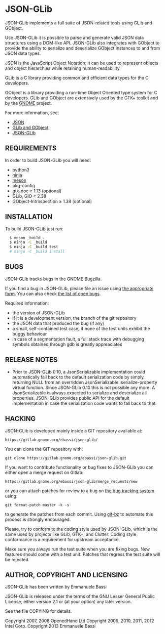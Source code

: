 JSON-GLib
===============================================================================

JSON-GLib implements a full suite of JSON-related tools using GLib and GObject.

Use JSON-GLib it is possible to parse and generate valid JSON data
structures using a DOM-like API. JSON-GLib also integrates with GObject to
provide the ability to serialize and deserialize GObject instances to and from
JSON data types.

JSON is the JavaScript Object Notation; it can be used to represent objects and
object hierarchies while retaining human-readability.

GLib is a C library providing common and efficient data types for the C
developers.

GObject is a library providing a run-time Object Oriented type system for C
developers. GLib and GObject are extensively used by the GTK+ toolkit and by the
[GNOME][gnome] project.

For more information, see:

 * [JSON][json]
 * [GLib and GObject][glib]
 * [JSON-GLib][json-glib]

REQUIREMENTS
--------------------------------------------------------------------------------
In order to build JSON-GLib you will need:

 * python3
 * [ninja](http://ninja-build.org)
 * [meson](http://mesonbuild.com)
 * pkg-config
 * gtk-doc ≥ 1.13 (optional)
 * GLib, GIO ≥ 2.38
 * GObject-Introspection ≥ 1.38 (optional)

INSTALLATION
--------------------------------------------------------------------------------
To build JSON-GLib just run:

```sh
  $ meson _build .
  $ ninja -C _build
  $ ninja -C _build test
  # ninja -C _build install
```

BUGS
--------------------------------------------------------------------------------
JSON-GLib tracks bugs in the GNOME Bugzilla.

If you find a bug in JSON-GLib, please file an issue using
[the appropriate form][bugzilla-enter-bug]. You can also check
[the list of open bugs][bugzilla-bug-page].

Required information:

 * the version of JSON-GLib
  * if it is a development version, the branch of the git repository
 * the JSON data that produced the bug (if any)
 * a small, self-contained test case, if none of the test units exhibit the
   buggy behaviour
 * in case of a segmentation fault, a full stack trace with debugging
   symbols obtained through gdb is greatly appreaciated

RELEASE NOTES
--------------------------------------------------------------------------------
 * Prior to JSON-GLib 0.10, a JsonSerializable implementation could
   automatically fall back to the default serialization code by simply
   returning NULL from an overridden JsonSerializable::serialize-property
   virtual function. Since JSON-GLib 0.10 this is not possible any more. A
   JsonSerializable is always expected to serialize and deserialize all
   properties. JSON-GLib provides public API for the default implementation
   in case the serialization code wants to fall back to that.

HACKING
--------------------------------------------------------------------------------
JSON-GLib is developed mainly inside a GIT repository available at:

    https://gitlab.gnome.org/ebassi/json-glib/

You can clone the GIT repository with:

    git clone https://gitlab.gnome.org/ebassi/json-glib.git

If you want to contribute functionality or bug fixes to JSON-GLib you can either
open a merge request on Gitlab:

    https://gitlab.gnome.org/ebassi/json-glib/merge_requests/new

or you can attach patches for review to a bug on [the bug tracking system][bugzilla]
using:

    git format-patch master -k -s

to generate the patches from each commit. Using [git-bz][git-bz] to automate
this process is strongly encouraged.

Please, try to conform to the coding style used by JSON-GLib, which is the same
used by projects like GLib, GTK+, and Clutter. Coding style conformance is a
requirement for upstream acceptance.

Make sure you always run the test suite when you are fixing bugs. New features
should come with a test unit. Patches that regress the test suite will be
rejected.

AUTHOR, COPYRIGHT AND LICENSING
--------------------------------------------------------------------------------
JSON-GLib has been written by Emmanuele Bassi

JSON-GLib is released under the terms of the GNU Lesser General Public License,
either version 2.1 or (at your option) any later version.

See the file COPYING for details.

Copyright 2007, 2008  OpenedHand Ltd
Copyright 2009, 2010, 2011, 2012  Intel Corp.
Copyright 2013  Emmanuele Bassi

[json]: http://www.json.org "JSON"
[glib]: http://www.gtk.org "GTK+"
[json-glib]: https://wiki.gnome.org/Projects/JsonGlib "JSON-GLib wiki"
[gnome]: https://www.gnome.org "GNOME"
[bugzilla]: https://bugzilla.gnome.org "GNOME Bugzilla"
[bugzilla-bug-page]: https://bugzilla.gnome.org/page.cgi?id=browse.html&product=json-glib "GNOME Bugzilla - Browse: json-glib"
[bugzilla-enter-bug]: https://bugzilla.gnome.org/enter_bug.cgi?product=json-glib "GNOME Bugzilla - Enter bug: json-glib"
[git-bz]: http://blog.fishsoup.net/2008/11/16/git-bz-bugzilla-subcommand-for-git/

